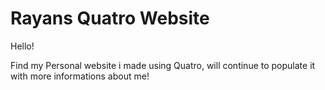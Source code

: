 # Rayans Quatro Website

Hello!

Find my Personal website i made using Quatro, will continue to populate it with more informations about me! 
